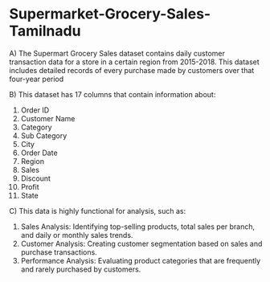 # Supermarket-Grocery-Sales-Tamilnadu
A) The Supermart Grocery Sales dataset contains daily customer transaction data for a store in a certain region from 2015-2018. This dataset includes detailed records of every purchase made by customers over that four-year period

B) This dataset has 17 columns that contain information about:

1.  Order ID
2.  Customer Name
3.  Category
4.  Sub Category
5.  City
6.  Order Date
7.  Region
8.  Sales
9.  Discount
10. Profit
11. State

C) This data is highly functional for analysis, such as:

1. Sales Analysis: Identifying top-selling products, total sales per branch, and daily or monthly sales trends.
2. Customer Analysis: Creating customer segmentation based on sales and purchase transactions.
3. Performance Analysis: Evaluating product categories that are frequently and rarely purchased by customers.
